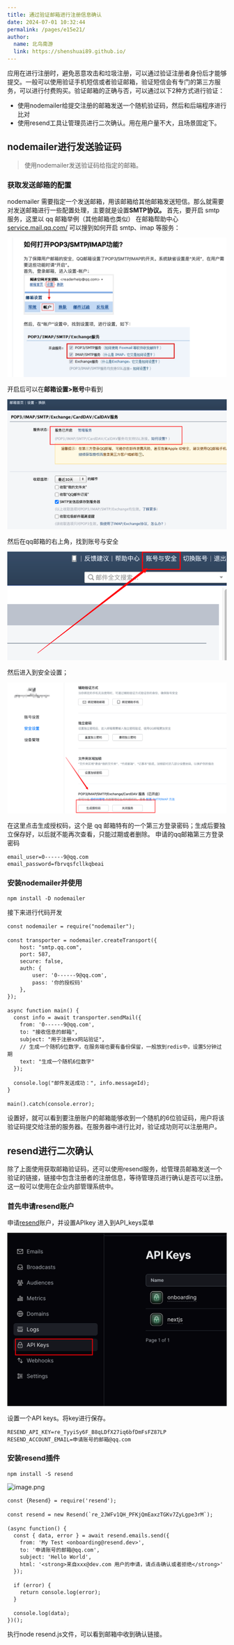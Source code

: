 ```yaml
---
title: 通过验证邮箱进行注册信息确认
date: 2024-07-01 10:32:44
permalink: /pages/e15e21/
author: 
  name: 北鸟南游
  link: https://shenshuai89.github.io/
---
```


应用在进行注册时，避免恶意攻击和垃圾注册，可以通过验证注册者身份后才能够提交。一般可以使用验证手机短信或者验证邮箱，验证短信会有专门的第三方服务，可以进行付费购买。验证邮箱的正确与否，可以通过以下2种方式进行验证：

- 使用nodemailer给提交注册的邮箱发送一个随机验证码，然后和后端程序进行比对
- 使用resend工具让管理员进行二次确认。用在用户量不大，且场景固定下。
## nodemailer进行发送验证码
> 使用nodemailer发送验证码给指定的邮箱。

### 获取发送邮箱的配置
nodemailer 需要指定一个发送邮箱，用该邮箱给其他邮箱发送短信。那么就需要对发送邮箱进行一些配置处理，主要就是设置**SMTP协议。**
首先，要开启 smtp 服务，这里以 qq 邮箱举例（其他邮箱也类似）
在邮箱帮助中心 [service.mail.qq.com/](https://link.juejin.cn/?target=https%3A%2F%2Fservice.mail.qq.com%2F) 可以搜到如何开启 smtp、imap 等服务：

![image.png](/assets/images/node/email-01.png)

开启后可以在**邮箱设置>账号**中看到

![image.png](/assets/images/node/email-02.png)

然后在qq邮箱的右上角，找到账号与安全

![image.png](/assets/images/node/email-03.png)

然后进入到安全设置；

![image.png](/assets/images/node/email-04.png)

在这里点击生成授权码，这个是 qq 邮箱特有的一个第三方登录密码；生成后要独立保存好，以后就不能再次查看，只能过期或者删除。
申请的qq邮箱第三方登录密码
```tsx
email_user=0------9@qq.com
email_password=fbrvqsfcllkqbeai
```
### 安装nodemailer并使用
```tsx
npm install -D nodemailer
```
接下来进行代码开发
```tsx
const nodemailer = require("nodemailer");

const transporter = nodemailer.createTransport({
    host: "smtp.qq.com",
    port: 587,
    secure: false,
    auth: {
        user: '0------9@qq.com',
        pass: '你的授权码'
    },
});

async function main() {
  const info = await transporter.sendMail({
    from: '0------9@qq.com',
    to: "接收信息的邮箱",
    subject: "用于注册xx网站验证", 
    // 生成一个随机6位数字，在服务端也要有备份保留，一般放到redis中，设置5分钟过期
    text: "生成一个随机6位数字"
  });

  console.log("邮件发送成功：", info.messageId);
}

main().catch(console.error);

```
设置好，就可以看到要注册账户的邮箱能够收到一个随机的6位验证码，用户将该验证码提交给注册的服务器。在服务器中进行比对，验证成功则可以注册用户。
## resend进行二次确认
除了上面使用获取邮箱验证码，还可以使用resend服务，给管理员邮箱发送一个验证的链接，链接中包含注册者的注册信息，等待管理员进行确认是否可以注册。这一般可以使用在企业内部管理系统中。
### 首先申请resend账户
申请[resend](https://resend.com/home)账户，并设置APIkey
进入到API_keys菜单

![image.png](/assets/images/node/email-05.png)

设置一个API keys。将key进行保存。
```tsx
RESEND_API_KEY=re_TyyiSy6F_B8qLDfX27iq6bfDmFsFZ87LP
RESEND_ACCOUNT_EMAIL=申请账号的邮箱@qq.com
```
### 安装resend插件
```tsx
npm install -S resend
```
![image.png](/assets/images/node/email-06.png)
```tsx
const {Resend} = require('resend');

const resend = new Resend(`re_2JWFv1QH_PFKjQmEaxzTGKv7ZyLgpe3rM`);

(async function() {
  const { data, error } = await resend.emails.send({
    from: 'My Test <onboarding@resend.dev>',
    to: '申请账号的邮箱@qq.com',
    subject: 'Hello World',
    html: '<strong>来自xxx@dev.com 用户的申请，请点击确认或者拒绝</strong>'
  });

  if (error) {
    return console.log(error);
  }

  console.log(data);
})();
```
执行node resend.js文件，可以看到邮箱中收到确认链接。



